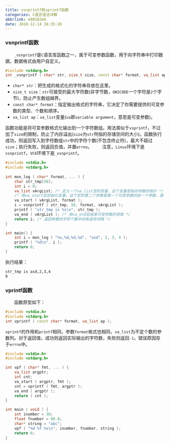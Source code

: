 ```yaml
---
title: vsnprintf和vprintf函数
categories: C语言语法详解
abbrlink: e80182e6
date: 2018-12-14 16:35:26
---
```

### vsnprintf函数

&emsp;&emsp;`_vsnprintf`是`C`语言库函数之一，属于可变参数函数，用于向字符串中打印数据，数据格式由用户自定义。

``` cpp
#include <stdarg.h>
int _vsnprintf ( char* str, size_t size, const char* format, va_list ap );
```

- `char* str`：把生成的格式化的字符串存放在这里。
- `size_t size`：`str`可接受的最大字符数(非字节数，`UNICODE`一个字符是`2`个字节)，防止产生数组越界。
- `const char* format`：指定输出格式的字符串，它决定了你需要提供的可变参数的类型、个数和顺序。
- `va_list ap`：`va_list`变量(`va`即`variable argument`，意思是可变参数)。

函数功能是将可变参数格式化输出到一个字符数组。用法类似于`vsprintf`，不过加了`size`的限制，防止了内存溢出(`size`为`str`所指的存储空间的大小)。函数执行成功，则返回写入到字符数组`str`中的字符个数(不包含终止符)，最大不超过`size`；执行失败，则返回负值，并置`errno`。
&emsp;&emsp;注意，`Linux`环境下是`vsnprintf`，`VC6`环境下是`_vsnprintf`。

``` cpp
#include <stdio.h>
#include <stdarg.h>
​
int mon_log ( char* format, ... ) {
    char str_tmp[50];
    int i = 0;
    va_list vArgList; /* 定义一个va_list型的变量，这个变量是指向参数的指针 */
    /* 用va_start宏初始化变量，这个宏的第二个参数是第一个可变参数的前一个参数，是一个固定的参数 */
    va_start ( vArgList, format );
    i = vsnprintf ( str_tmp, 50, format, vArgList );
    printf ( "str_tmp is %s\n", str_tmp );
    va_end ( vArgList ); /* 用va_end宏结束可变参数的获取 */
    return i; /* 返回参数的字符个数中间有逗号间隔 */
}

int main() {
    int i = mon_log ( "%s,%d,%d,%d", "asd", 2, 3, 4 );
    printf ( "%d\n", i );
    return 0;
}
```

执行结果：

``` bash
str_tmp is asd,2,3,4
9
```

### vprintf函数

&emsp;&emsp;函数原型如下：

``` cpp
#include <stdio.h>
#include <stdarg.h>
int vprintf ( const char* format, va_list ap );
```

`vprintf`的作用和`printf`相同，参数`format`格式也相同，`va_list`为不定个数的参数列。对于返回值，成功则返回实际输出的字符数，失败则返回`-1`，错误原因存于`errno`中。

``` cpp
#include <stdio.h>
#include <stdarg.h>

int vpf ( char* fmt, ... ) {
    va_list argptr;
    int cnt;
    va_start ( argptr, fmt );
    cnt = vprintf ( fmt, argptr );
    va_end ( argptr );
    return ( cnt );
}

int main ( void ) {
    int inumber = 30;
    float fnumber = 90.0;
    char* string = "abc";
    vpf ( "%d %f %s\n", inumber, fnumber, string );
    return 0;
}
```
